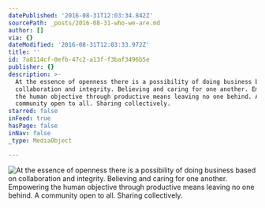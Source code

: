 ```yaml
---
datePublished: '2016-08-31T12:03:34.842Z'
sourcePath: _posts/2016-08-31-who-we-are.md
author: []
via: {}
dateModified: '2016-08-31T12:03:33.972Z'
title: ''
id: 7a8114cf-0efb-47c2-a13f-f3baf3496b5e
publisher: {}
description: >-
  At the essence of openness there is a possibility of doing business based on
  collaboration and integrity. Believing and caring for one another. Empowering
  the human objective through productive means leaving no one behind. A
  community open to all. Sharing collectively.
starred: false
inFeed: true
hasPage: false
inNav: false
_type: MediaObject

---
```

![At the essence of openness there is a possibility of doing business based on collaboration and integrity. Believing and caring for one another. Empowering the human objective through productive means leaving no one behind. A community open to all. Sharing collectively.](https://the-grid-user-content.s3-us-west-2.amazonaws.com/702af57d-0204-47e1-ac79-16c044f63a15.jpg)